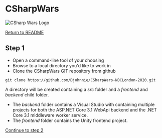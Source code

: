 # CSharpWars

![CSharp Wars Logo](https://www.djohnnie.be/csharpwars/logo.png "CSharp Wars Logo")

[Return to README](https://github.com/Djohnnie/CSharpWars-NDCLondon-2020)

## Step 1

* Open a command-line tool of your choosing
* Browse to a local directory you'd like to work in
* Clone the CSharpWars GIT repository from github

```
git clone https://github.com/Djohnnie/CSharpWars-NDCLondon-2020.git
```

A directory will be created containing a *src* folder and a *frontend* and *backend* child folder.
* The *backend* folder contains a Visual Studio with containing multiple projects for both the ASP.NET Core 3.1 WebApi backend and the .NET Core 3.1 middleware worker service.
* The *frontend* folder contains the Unity frontend project.

[Continue to step 2](https://github.com/Djohnnie/CSharpWars-NDCLondon-2020/tree/master/workshop/step02)